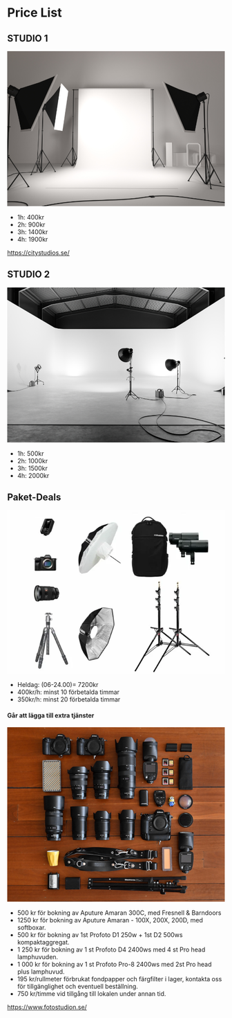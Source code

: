# Price List

## STUDIO 1

![alt text](1.webp)

- 1h: 400kr
- 2h: 900kr
- 3h: 1400kr
- 4h: 1900kr

https://citystudios.se/

## STUDIO 2

![alt text](3.webp)

- 1h: 500kr
- 2h: 1000kr
- 3h: 1500kr
- 4h: 2000kr

## Paket-Deals

![alt text](1057475_profoto_b10x_product_photo.webp)

- Heldag: (06-24.00)= 7200kr
- 400kr/h: minst 10 förbetalda timmar
- 350kr/h: minst 20 förbetalda timmar

#### Går att lägga till extra tjänster

![alt text](Rocco_Ancora_Shotkit_001.jpg)

+ 500 kr för bokning av Aputure Amaran 300C, med Fresnell & Barndoors
+ 1250 kr för bokning av Aputure Amaran - 100X, 200X, 200D, med softboxar.
+ 500 kr för bokning av 1st Profoto D1 250w + 1st D2 500ws kompaktaggregat.
+ 1 250 kr för bokning av 1 st Profoto D4 2400ws med 4 st Pro head lamphuvuden.
+ 1 000 kr för bokning av 1 st Profoto Pro-8 2400ws med 2st Pro head plus lamphuvud.
+ 195 kr/rullmeter förbrukat fondpapper och färgfilter i lager, kontakta oss för tillgänglighet och eventuell beställning.
+ 750 kr/timme vid tillgång till lokalen under annan tid.

https://www.fotostudion.se/
